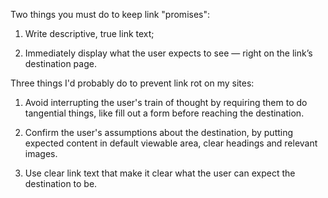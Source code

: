 Two things you must do to keep link "promises":

1. Write descriptive, true link text;

2. Immediately display what the user expects to see — right on the link’s destination page.

Three things I'd probably do to prevent link rot on my sites:

1. Avoid interrupting the user's train of thought by requiring them to do tangential things, like fill out a form before reaching the destination.

2. Confirm the user's assumptions about the destination, by putting expected content in default viewable area, clear headings and  relevant images.


3. Use clear link text that make it clear what the user can expect the destination to be. 
